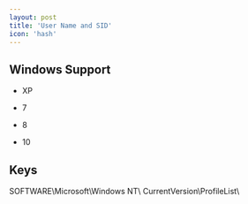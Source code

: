 ```yaml
---
layout: post
title: 'User Name and SID'
icon: 'hash'
---
```


## Windows Support

- XP

- 7

- 8

- 10



## Keys

SOFTWARE\Microsoft\Windows NT\ CurrentVersion\ProfileList\

